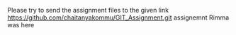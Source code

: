 Please try to send the assignment files to the given link 
https://github.com/chaitanyakommu/GIT_Assignment.git
assignemnt Rimma was here
